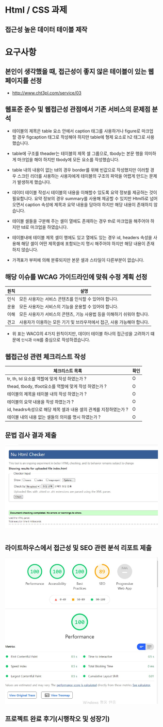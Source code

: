 # Html / CSS 과제
## 접근성 높은 데이터 테이블 제작

# 요구사항

## 본인이 생각했을 때, 접근성이 좋지 않은 테이블이 있는 웹페이지를 선정
- http://www.cht3pl.com/service/03

## 웹표준 준수 및 웹접근성 관점에서 기존 서비스의 문제점 분석
- 테이블의 제목은 table 요소 안에서 caption 태그를 사용하거나 figure로 마크업 할 경우 figcaption 태그로 작성해야 하지만 table에 형제 요소로 h2 태그로 사용했습니다.

- table에 구조를 theader는 테이블의 제목 셀 그룹으로, tbody는 본문 행을 의미하게 마크업을 해야 하지만 tbody에 모든 요소를 작성했습니다. 

- table 내의 내용이 없는 td의 경우 border를 위해 빈값으로 작성했지만 이러할 경우 스크린 리더를 사용하는 사용자에게 테이블의 구조의 파악을 어렵게 만드는 문제가 발생하게 했습니다.

- 데이터 테이블 작성시 테이블의 내용을 이해할수 있도록 요약 정보를 제공하는 것이 필요합니다. 요약 정보의 경우 summary를 사용해 제공할 수 있지만 Html5로 넘어오면서 caption 속성에 제목과 요약 내용을 담아야 하지만 해당 내용이 존재하지 않습니다.

- 테이블 셀들을 구분해 주는 셀이 열에도 존재하는 경우 th로 마크업을 해주어야 하지만 td로 마크업을 하였습니다.

- 테이블내에 테이블 제목 셀이 행에도 있고 열에도 있는 경우 id, headers 속성을 사용해 해당 셀이 어떤 제목셀에 포함되는지 명시 해주어야 하지만 해당 내용이 존재하지 않습니다.

- 가격표가 부피에 의해 분류되지만 본문 셀과 스타일이 다른부분이 없습니다.


## 해당 이슈를 WCAG 가이드라인에 맞춰 수정 계획 선정

|원칙|설명|
|--|--|
|인식|모든 사용자는 서비스 콘텐츠를 인식할 수 있어야 합니다.|
|운용|모든 사용자는 서비스의 기능을 운용할 수 있어야 합니다.|
|이해|모든 사용자가 서비스의 콘텐츠, 기능 사용법 등을 이해하기 쉬워야 합니다.|
|견고|사용자가 이용하는 모든 기기 및 브라우저에서 접근, 사용 가능해야 합니다.|

- 위 표는 WACG의 4가지 원칙이지만, 데이터 테이블 하나의 접근성을 고려하기 떄문에 `인식`과 `이해`를 중심으로 작성하겠습니다.


## 웹접근성 관련 체크리스트 작성
|체크리스트 목록|확인|
|--|--|
|tr, th, td 요소를 역할에 맞게 작성 하였는가 ?|O|
|thead, tbody, tfoot요소를 역할에 맞게 작성 하였는가 ?|O|
|테이블의 제목을 테이블 내의 작성 하였는가 ?|O|
|테이블의 요약 내용을 작성 하였는가 ?|O|
|id, headrs속성으로 해당 제목 셀과 내용 셀의 관계를 지정하였는가 ?|O|
|테이블 내의 내용 없는 셀들의 의미를 명시 하였는가 ?|O|

## 문법 검사 결과 제출
<img src="../img/web.jpg">

<br>
<br>


## 라이트하우스에서 접근성 및 SEO 관련 분석 리포트 제출
<img src="../img/light_house.jpg">

<br>

## 프로젝트 완료 후기(시행착오 및 성장기)

